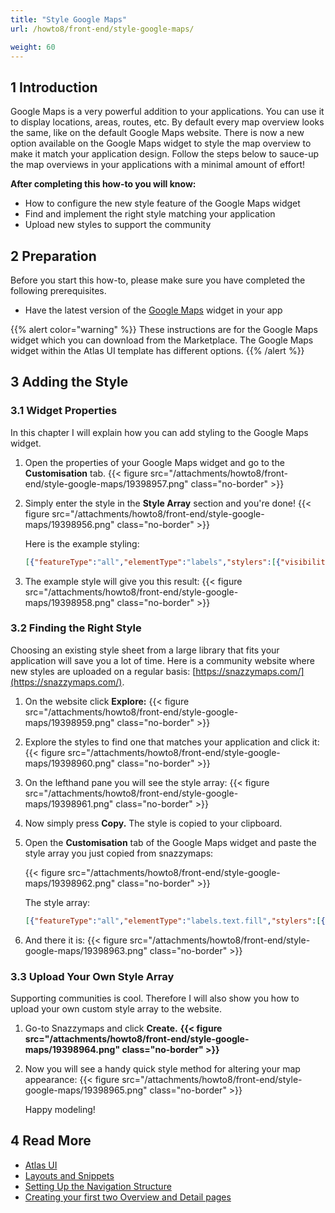 ```yaml
---
title: "Style Google Maps"
url: /howto8/front-end/style-google-maps/

weight: 60
---
```


## 1 Introduction

Google Maps is a very powerful addition to your applications. You can use it to display locations, areas, routes, etc. By default every map overview looks the same, like on the default Google Maps website. There is now a new option available on the Google Maps widget to style the map overview to make it match your application design. Follow the steps below to sauce-up the map overviews in your applications with a minimal amount of effort!

**After completing this how-to you will know:**

* How to configure the new style feature of the Google Maps widget
* Find and implement the right style matching your application
* Upload new styles to support the community

## 2 Preparation

Before you start this how-to, please make sure you have completed the following prerequisites.

* Have the latest version of the [Google Maps](/appstore/widgets/google-maps/) widget in your app

{{% alert color="warning" %}}
These instructions are for the Google Maps widget which you can download from the Marketplace. The Google Maps widget within the Atlas UI template has different options.
{{% /alert %}}

## 3 Adding the Style

### 3.1 Widget Properties

In this chapter I will explain how you can add styling to the Google Maps widget.

1. Open the properties of your Google Maps widget and go to the **Customisation** tab.
    {{< figure src="/attachments/howto8/front-end/style-google-maps/19398957.png" class="no-border" >}}

2. Simply enter the style in the **Style Array** section and you're done!
    {{< figure src="/attachments/howto8/front-end/style-google-maps/19398956.png" class="no-border" >}}

    Here is the example styling:

    ```json
    [{"featureType":"all","elementType":"labels","stylers":[{"visibility":"off"}]},{"featureType":"administrative","elementType":"all","stylers":[{"visibility":"off"}]},{"featureType":"administrative","elementType":"labels","stylers":[{"visibility":"off"}]},{"featureType":"landscape","elementType":"all","stylers":[{"visibility":"on"}]},{"featureType":"landscape","elementType":"geometry.fill","stylers":[{"color":"#abce83"}]},{"featureType":"landscape","elementType":"labels","stylers":[{"visibility":"off"}]},{"featureType":"poi","elementType":"all","stylers":[{"visibility":"off"}]},{"featureType":"road","elementType":"geometry.fill","stylers":[{"visibility":"simplified"}]},{"featureType":"road","elementType":"labels.text.fill","stylers":[{"color":"#5B5B3F"}]},{"featureType":"road","elementType":"labels.text.stroke","stylers":[{"color":"#ABCE83"}]},{"featureType":"road","elementType":"labels.icon","stylers":[{"visibility":"off"}]},{"featureType":"road.highway","elementType":"geometry","stylers":[{"color":"#EBF4A4"}]},{"featureType":"road.arterial","elementType":"all","stylers":[{"visibility":"off"}]},{"featureType":"road.local","elementType":"all","stylers":[{"visibility":"off"}]},{"featureType":"transit","elementType":"all","stylers":[{"visibility":"off"}]},{"featureType":"water","elementType":"geometry","stylers":[{"visibility":"on"},{"color":"#aee2e0"}]}]
    ```

3. The example style will give you this result:
    {{< figure src="/attachments/howto8/front-end/style-google-maps/19398958.png" class="no-border" >}}

### 3.2 Finding the Right Style

Choosing an existing style sheet from a large library that fits your application will save you a lot of time. Here is a community website where new styles are uploaded on a regular basis: [https://snazzymaps.com/](https://snazzymaps.com/).

1. On the website click **Explore:**
    {{< figure src="/attachments/howto8/front-end/style-google-maps/19398959.png" class="no-border" >}}
2. Explore the styles to find one that matches your application and click it:
    {{< figure src="/attachments/howto8/front-end/style-google-maps/19398960.png" class="no-border" >}}
3. On the lefthand pane you will see the style array:
    {{< figure src="/attachments/howto8/front-end/style-google-maps/19398961.png" class="no-border" >}}
4. Now simply press **Copy.** The style is copied to your clipboard.
5. Open the **Customisation** tab of the Google Maps widget and paste the style array you just copied from snazzymaps:

    {{< figure src="/attachments/howto8/front-end/style-google-maps/19398962.png" class="no-border" >}}

    The style array:

    ```json
    [{"featureType":"all","elementType":"labels.text.fill","stylers":[{"color":"#ffffff"}]},{"featureType":"all","elementType":"labels.text.stroke","stylers":[{"color":"#000000"},{"lightness":13}]},{"featureType":"administrative","elementType":"geometry.fill","stylers":[{"color":"#000000"}]},{"featureType":"administrative","elementType":"geometry.stroke","stylers":[{"color":"#144b53"},{"lightness":14},{"weight":1.4}]},{"featureType":"landscape","elementType":"all","stylers":[{"color":"#08304b"}]},{"featureType":"poi","elementType":"geometry","stylers":[{"color":"#0c4152"},{"lightness":5}]},{"featureType":"road.highway","elementType":"geometry.fill","stylers":[{"color":"#000000"}]},{"featureType":"road.highway","elementType":"geometry.stroke","stylers":[{"color":"#0b434f"},{"lightness":25}]},{"featureType":"road.arterial","elementType":"geometry.fill","stylers":[{"color":"#000000"}]},{"featureType":"road.arterial","elementType":"geometry.stroke","stylers":[{"color":"#0b3d51"},{"lightness":16}]},{"featureType":"road.local","elementType":"geometry","stylers":[{"color":"#000000"}]},{"featureType":"transit","elementType":"all","stylers":[{"color":"#146474"}]},{"featureType":"water","elementType":"all","stylers":[{"color":"#021019"}]}]
    ```

6. And there it is:
    {{< figure src="/attachments/howto8/front-end/style-google-maps/19398963.png" class="no-border" >}}

### 3.3 Upload Your Own Style Array

Supporting communities is cool. Therefore I will also show you how to upload your own custom style array to the website.

1. Go-to Snazzymaps and click **Create.**
    **{{< figure src="/attachments/howto8/front-end/style-google-maps/19398964.png" class="no-border" >}}** 
2. Now you will see a handy quick style method for altering your map appearance:
    {{< figure src="/attachments/howto8/front-end/style-google-maps/19398965.png" class="no-border" >}} 

    Happy modeling!

## 4 Read More

* [Atlas UI](/howto8/front-end/atlas-ui/)
* [Layouts and Snippets](/howto8/front-end/layouts-and-snippets/)
* [Setting Up the Navigation Structure](/howto8/general/setting-up-the-navigation-structure/)
* [Creating your first two Overview and Detail pages](/howto8/front-end/create-your-first-two-overview-and-detail-pages/)
